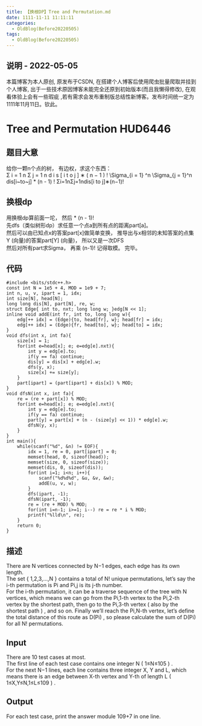 ```yaml
---
title: 【换根DP】Tree and Permutation.md
date: 1111-11-11 11:11:11
categories:
  - OldBlog(Before20220505)
tags:
  - OldBlog(Before20220505)
---
```


## 说明 - 2022-05-05
本篇博客为本人原创, 原发布于CSDN, 在搭建个人博客后使用爬虫批量爬取并挂到个人博客, 出于一些技术原因博客未能完全还原到初始版本(而且我懒得修改), 在观看体验上会有一些瑕疵 ,若有需求会发布重制版总结性新博客。发布时间统一定为1111年11月11日。钦此。

# Tree and Permutation HUD6446

## 题目大意

给你一颗n个点的树， 有边权，求这个东西：  
Σ i = 1 n Σ j = 1 n d i s [ i t o j ] ∗ ( n − 1 ) ! \Sigma_{i = 1} ^n
\Sigma_{j = 1}^n dis[i~to~j] * (n - 1) ! Σi=1n​Σj=1n​dis[i to j]∗(n−1)!

## 换根dp

用换根dp算前面一坨， 然后 * (n - 1)!  
先dfs（类似树形dp）求任意一个点a到所有点的距离part[a]。  
然后可以由已知点x的答案part[x]做简单变换， 推导出与x相邻的未知答案的点集Y (向量)的答案part[Y] (向量)， 所以又是一次DFS  
然后对所有part求Sigma， 再乘 (n-1)! 记得取模。 完毕。

## 代码

    
    
    #include <bits/stdc++.h>
    const int N = 1e5 + 4, MOD = 1e9 + 7;
    int n, u, v, ipart = 1, idx;
    int size[N], head[N];
    long long dis[N], part[N], re, w;
    struct Edge{ int to, nxt; long long w; }edg[N << 1];
    inline void addE(int fr, int to, long long w){
    	edg[++ idx] = (Edge){to, head[fr], w}; head[fr] = idx;
    	edg[++ idx] = (Edge){fr, head[to], w}; head[to] = idx;
    }
    void dfs(int x, int fa){
    	size[x] = 1;
    	for(int e=head[x]; e; e=edg[e].nxt){
    		int y = edg[e].to;
    		if(y == fa) continue;
    		dis[y] = dis[x] + edg[e].w;
    		dfs(y, x);
    		size[x] += size[y];
    	}
    	part[ipart] = (part[ipart] + dis[x]) % MOD;
    }
    void dfsN(int x, int fa){
    	re = (re + part[x]) % MOD;
    	for(int e=head[x]; e; e=edg[e].nxt){
    		int y = edg[e].to;
    		if(y == fa) continue;
    		part[y] = part[x] + (n - (size[y] << 1)) * edg[e].w;
    		dfsN(y, x);
    	}
    }
    int main(){
    	while(scanf("%d", &n) != EOF){
    		idx = 1, re = 0, part[ipart] = 0;
    		memset(head, 0, sizeof(head));
    		memset(size, 0, sizeof(size));
    		memset(dis, 0, sizeof(dis));
    		for(int i=1; i<n; i++){
    			scanf("%d%d%d", &u, &v, &w);
    			addE(u, v, w);
    		}
    		dfs(ipart, -1);
    		dfsN(ipart, -1);
    		re = (re + MOD) % MOD;
    		for(int i=n-1; i>=1; i--) re = re * i % MOD;
    		printf("%lld\n", re);
    	}
    	return 0;
    }
    

## 描述

There are N vertices connected by N−1 edges, each edge has its own length.  
The set { 1,2,3,…,N } contains a total of N! unique permutations, let’s say
the i-th permutation is Pi and Pi,j is its j-th number.  
For the i-th permutation, it can be a traverse sequence of the tree with N
vertices, which means we can go from the Pi,1-th vertex to the Pi,2-th vertex
by the shortest path, then go to the Pi,3-th vertex ( also by the shortest
path ) , and so on. Finally we’ll reach the Pi,N-th vertex, let’s define the
total distance of this route as D(Pi) , so please calculate the sum of D(Pi)
for all N! permutations.

## Input

There are 10 test cases at most.  
The first line of each test case contains one integer N ( 1≤N≤105 ) .  
For the next N−1 lines, each line contains three integer X, Y and L, which
means there is an edge between X-th vertex and Y-th of length L (
1≤X,Y≤N,1≤L≤109 ) .

## Output

For each test case, print the answer module 109+7 in one line.

